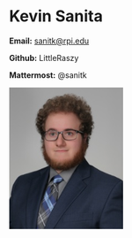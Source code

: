 # **Kevin Sanita**

**Email:** sanitk@rpi.edu

**Github:** LittleRaszy

**Mattermost:** @sanitk

![alt-text][photo]

[photo]: https://github.com/LittleRaszy/OpenSourceCourse/blob/master/322717_0001.jpg "Kevin Sanita"

